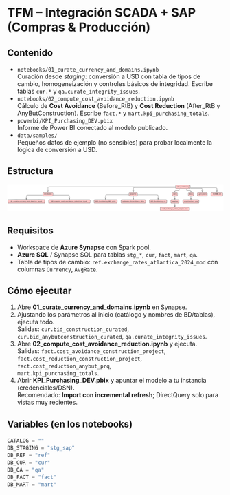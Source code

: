 # TFM – Integración SCADA + SAP (Compras & Producción)

## Contenido
- `notebooks/01_curate_currency_and_domains.ipynb`  
  Curación desde *staging*: conversión a USD con tabla de tipos de cambio, homogeneización y controles básicos de integridad. Escribe tablas `cur.*` y `qa.curate_integrity_issues`.
- `notebooks/02_compute_cost_avoidance_reduction.ipynb`  
  Cálculo de **Cost Avoidance** (Before_RtB) y **Cost Reduction** (After_RtB y AnyButConstruction). Escribe `fact.*` y `mart.kpi_purchasing_totals`.
- `powerbi/KPI_Purchasing_DEV.pbix`  
  Informe de Power BI conectado al modelo publicado.
- `data/samples/`  
  Pequeños datos de ejemplo (no sensibles) para probar localmente la lógica de conversión a USD.

## Estructura

<p align="center">
  <img src="docs/estructura repositorio 2025-09-18-1241.png" alt="Arquitectura" width="600">
</p>


## Requisitos
- Workspace de **Azure Synapse** con Spark pool.
- **Azure SQL** / Synapse SQL para tablas `stg_*`, `cur`, `fact`, `mart`, `qa`.
- Tabla de tipos de cambio: `ref.exchange_rates_atlantica_2024_mod` con columnas `Currency`, `AvgRate`.

## Cómo ejecutar
1. Abre **01_curate_currency_and_domains.ipynb** en Synapse.
2. Ajustando los parámetros al inicio (catálogo y nombres de BD/tablas), ejecuta todo.  
   Salidas: `cur.bid_construction_curated`, `cur.bid_anybutconstruction_curated`, `qa.curate_integrity_issues`.
3. Abre **02_compute_cost_avoidance_reduction.ipynb** y ejecuta.  
   Salidas: `fact.cost_avoidance_construction_project`,  
   `fact.cost_reduction_construction_project`,  
   `fact.cost_reduction_anybut_prq`,  
   `mart.kpi_purchasing_totals`.
4. Abrir **KPI_Purchasing_DEV.pbix** y apuntar el modelo a tu instancia (credenciales/DSN).  
   Recomendado: **Import con incremental refresh**; DirectQuery solo para vistas muy recientes.

## Variables (en los notebooks)
```python
CATALOG = ""         
DB_STAGING = "stg_sap"
DB_REF = "ref"
DB_CUR = "cur"
DB_QA = "qa"
DB_FACT = "fact"
DB_MART = "mart"
